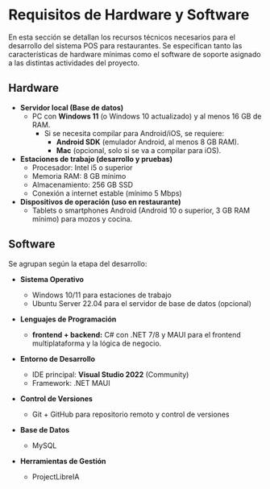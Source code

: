 # Requisitos de Hardware y Software
En esta sección se detallan los recursos técnicos necesarios para el desarrollo del sistema POS para restaurantes. Se especifican tanto las características de hardware mínimas como el software de soporte asignado a las distintas actividades del proyecto.  

## Hardware
- **Servidor local (Base de datos)**  
  - PC con **Windows 11** (o Windows 10 actualizado) y al menos 16 GB de RAM.
	- Si se necesita compilar para Android/iOS, se requiere:
	    - **Android SDK** (emulador Android, al menos 8 GB RAM).
	    - **Mac** (opcional, solo si se va a compilar para iOS).
- **Estaciones de trabajo (desarrollo y pruebas)**  
  - Procesador: Intel i5 o superior  
  - Memoria RAM: 8 GB mínimo  
  - Almacenamiento: 256 GB SSD  
  - Conexión a internet estable (mínimo 5 Mbps)  
- **Dispositivos de operación (uso en restaurante)**  
  - Tablets o smartphones Android (Android 10 o superior, 3 GB RAM mínimo) para mozos y cocina.

## Software
Se agrupan según la etapa del desarrollo:  

- **Sistema Operativo**  
  - Windows 10/11 para estaciones de trabajo  
  - Ubuntu Server 22.04 para el servidor de base de datos (opcional)  

- **Lenguajes de Programación**  
  - **frontend + backend:** C# con .NET 7/8 y MAUI para el frontend multiplataforma y la lógica de negocio.

- **Entorno de Desarrollo**  
  - IDE principal: **Visual Studio 2022** (Community)
  - Framework: .NET MAUI

- **Control de Versiones**  
  - Git + GitHub para repositorio remoto y control de versiones  

- **Base de Datos**  
  - MySQL

- **Herramientas de Gestión**  
  - ProjectLibreIA
